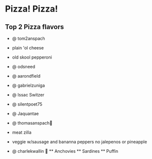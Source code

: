 Pizza! Pizza!
=====
## Top 2 Pizza flavors
 * @ tom2anspach
 
  * plain 'ol cheese
  * old skool pepperoni
 
  
 * @ odsneed
 
 

* @ aarondfield
 
 

* @ gabrielzuniga

 

* @ Issac Switzer



* @ silentpoet75

 

* @ Jaquantae

 

* @ thomasanspach:jack_o_lantern:  
 
 * meat zilla
 * veggie w/sausage and bananna peppers no jalepenos or pineapple
 

* @ charlekwallin :pizza:
** Anchovies
** Sardines
** Puffin


 

 
